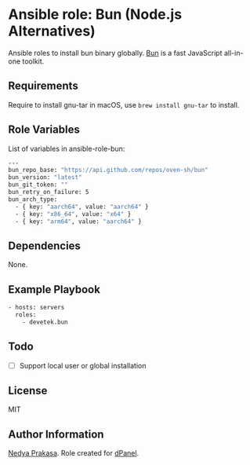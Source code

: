 Ansible role: Bun (Node.js Alternatives)
=========

Ansible roles to install bun binary globally. [Bun] is a fast JavaScript all-in-one toolkit.

Requirements
------------

Require to install gnu-tar in macOS, use `brew install gnu-tar` to install.

Role Variables
--------------

List of variables in ansible-role-bun:

```sh
---
bun_repo_base: "https://api.github.com/repos/oven-sh/bun"
bun_version: "latest"
bun_git_token: ""
bun_retry_on_failure: 5
bun_arch_type:
  - { key: "aarch64", value: "aarch64" }
  - { key: "x86_64", value: "x64" }
  - { key: "arm64", value: "aarch64" }
```


Dependencies
------------

None.

Example Playbook
----------------

```sh
- hosts: servers
  roles:
    - devetek.bun
```

Todo
-------
- [ ] Support local user or global installation


License
-------

MIT

Author Information
------------------

[Nedya Prakasa]. Role created for [dPanel].

[dPanel]: https://cloud.terpusat.com/
[Nedya Prakasa]: https://github.com/prakasa1904
[mit]: https://opensource.org/licenses/MIT
[Bun]: https://bun.sh/
[devetek]: https://github.com/devetek